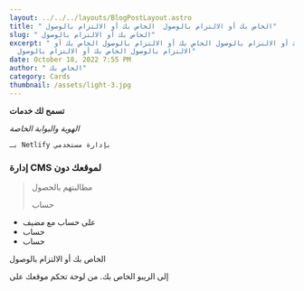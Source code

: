 ```yaml
---
layout: ../../../layouts/BlogPostLayout.astro
title: " الخاص بك أو الالتزام بالوصول  الخاص بك أو الالتزام بالوصول"
slug: " الخاص بك أو الالتزام بالوصول"
excerpt: " الخاص بك أو الالتزام بالوصول الخاص بك أو الالتزام بالوصول الخاص بك أو
  الالتزام بالوصول الخاص بك أو الالتزام بالوصول"
date: October 18, 2022 7:55 PM
author: " الخاص بك"
category: Cards
thumbnail: /assets/light-3.jpg
---
```

**تسمح لك خدمات** 

*الهوية والبوابة الخاصة*

`بـ Netlify بإدارة مستخدمي`

### إدارة CMS لموقعك دون

>  مطالبتهم بالحصول
>
>  حساب 

* على حساب مع مضيف 
* حساب
* حساب

 الخاص بك أو الالتزام بالوصول 

إلى الريبو الخاص بك. من لوحة تحكم موقعك على